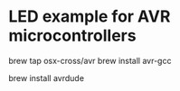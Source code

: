 
# LED example for AVR microcontrollers

brew tap osx-cross/avr
brew install avr-gcc

brew install avrdude
